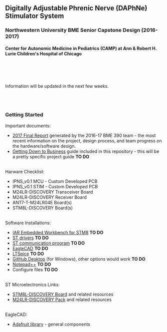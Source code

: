 ## Digitally Adjustable Phrenic Nerve (DAPhNe) Stimulator System
### Northwestern University BME Senior Capstone Design (2016-2017)
#### Center for Autonomic Medicine in Pediatrics (CAMP) at Ann & Robert H. Lurie Children's Hospital of Chicago
<br></br>
<br></br>
Information will be updated in the next few weeks.
<br></br>
<br></br> 

### Getting Started
Important documents:
* [2017 Final Report]() generated by the 2016-17 BME 390 team - the most recent information on the project, design process, and team progress on the hardware/software design.
* [Getting Down to Business]() guide included in this repository - this will be a pretty specific project guide **TO DO**
<br></br> 

Harware Checklist:
* IPNS_v0.1 MCU - Custom Developed PCB
* IPNS_v0.1 STIM - Custom Developed PCB
* M24LR-DISCOVERY Transceiver Board
* M24LR-DISCOVERY Receiver Board
* ANT7-T-M24LR04E Board(s)
* STM8L-DISCOVERY Board(s)
<br></br> 

Software Installations:
* [IAR Embedded Workbench for STM8](https://www.iar.com/iar-embedded-workbench/#!?architecture=STM8) **TO DO**
* [ST drivers]() **TO DO**
* [ST communication program]() **TO DO**
* [EagleCAD]() **TO DO**
* [LTSpice]() **TO DO**
* [GitHub Desktop]() (for Windows), other options would work **TO DO**
* [Notepad++]() **TO DO**
* Configure files **TO DO**
<br></br> 

ST Microelectronics Links:
* [STM8L-DISCOVERY Board](http://www.st.com/en/evaluation-tools/stm8l-discovery.html) and related resources
* [M24LR-DISCOVERY Pack](http://www.st.com/content/st_com/en/products/evaluation-tools/product-evaluation-tools/st25-nfc-rfid-eval-boards/st25-nfc-rfid-eval-boards/m24lr-discovery.html) and related resources
<br></br> 

EagleCAD:
* [Adafruit library](https://github.com/adafruit/Adafruit-Eagle-Library/zipball/master) - general components


